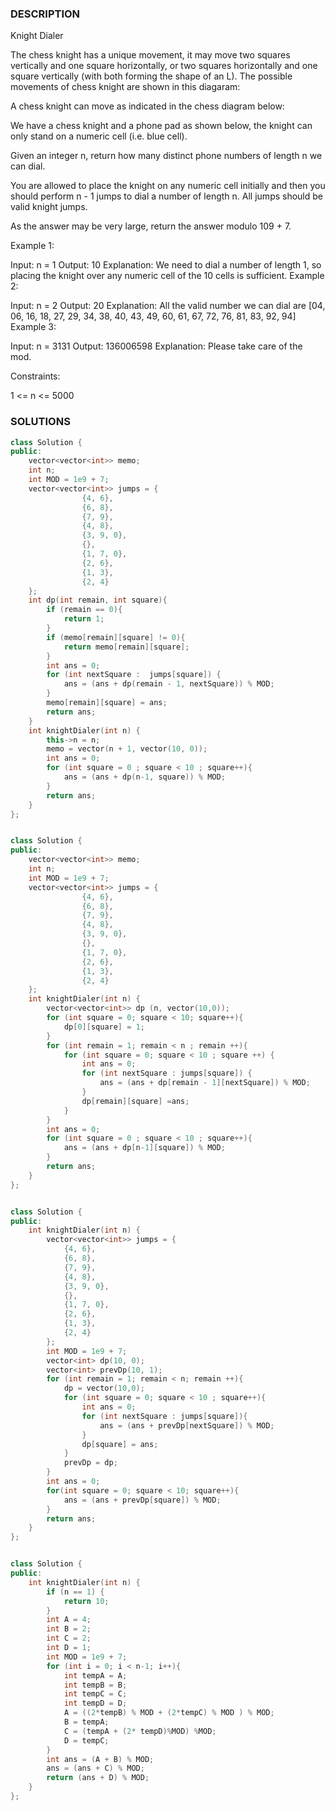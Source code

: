 ### DESCRIPTION

Knight Dialer

The chess knight has a unique movement, it may move two squares vertically and one square horizontally, or two squares horizontally and one square vertically (with both forming the shape of an L). The possible movements of chess knight are shown in this diagaram:

A chess knight can move as indicated in the chess diagram below:


We have a chess knight and a phone pad as shown below, the knight can only stand on a numeric cell (i.e. blue cell).


Given an integer n, return how many distinct phone numbers of length n we can dial.

You are allowed to place the knight on any numeric cell initially and then you should perform n - 1 jumps to dial a number of length n. All jumps should be valid knight jumps.

As the answer may be very large, return the answer modulo 109 + 7.

 

Example 1:

Input: n = 1
Output: 10
Explanation: We need to dial a number of length 1, so placing the knight over any numeric cell of the 10 cells is sufficient.
Example 2:

Input: n = 2
Output: 20
Explanation: All the valid number we can dial are [04, 06, 16, 18, 27, 29, 34, 38, 40, 43, 49, 60, 61, 67, 72, 76, 81, 83, 92, 94]
Example 3:

Input: n = 3131
Output: 136006598
Explanation: Please take care of the mod.
 

Constraints:

1 <= n <= 5000




### SOLUTIONS

```c++
class Solution {
public:
    vector<vector<int>> memo;
    int n;
    int MOD = 1e9 + 7;
    vector<vector<int>> jumps = {
                {4, 6},
                {6, 8},
                {7, 9},
                {4, 8},
                {3, 9, 0},
                {},
                {1, 7, 0},
                {2, 6},
                {1, 3},
                {2, 4}
    };
    int dp(int remain, int square){
        if (remain == 0){
            return 1;
        }
        if (memo[remain][square] != 0){
            return memo[remain][square];
        }
        int ans = 0;
        for (int nextSquare :  jumps[square]) {
            ans = (ans + dp(remain - 1, nextSquare)) % MOD;
        }
        memo[remain][square] = ans;
        return ans;
    }
    int knightDialer(int n) {
        this->n = n;
        memo = vector(n + 1, vector(10, 0));
        int ans = 0;
        for (int square = 0 ; square < 10 ; square++){
            ans = (ans + dp(n-1, square)) % MOD;
        }
        return ans;
    }
};


class Solution {
public:
    vector<vector<int>> memo;
    int n;
    int MOD = 1e9 + 7;
    vector<vector<int>> jumps = {
                {4, 6},
                {6, 8},
                {7, 9},
                {4, 8},
                {3, 9, 0},
                {},
                {1, 7, 0},
                {2, 6},
                {1, 3},
                {2, 4}
    };
    int knightDialer(int n) {
        vector<vector<int>> dp (n, vector(10,0));
        for (int square = 0; square < 10; square++){
            dp[0][square] = 1;
        }
        for (int remain = 1; remain < n ; remain ++){
            for (int square = 0; square < 10 ; square ++) {
                int ans = 0;
                for (int nextSquare : jumps[square]) {
                    ans = (ans + dp[remain - 1][nextSquare]) % MOD;
                }
                dp[remain][square] =ans;
            }
        }
        int ans = 0;
        for (int square = 0 ; square < 10 ; square++){
            ans = (ans + dp[n-1][square]) % MOD;
        }
        return ans;
    }
};


class Solution {
public:
    int knightDialer(int n) {
        vector<vector<int>> jumps = {
            {4, 6},
            {6, 8},
            {7, 9},
            {4, 8},
            {3, 9, 0},
            {},
            {1, 7, 0},
            {2, 6},
            {1, 3},
            {2, 4}
        };
        int MOD = 1e9 + 7;
        vector<int> dp(10, 0);
        vector<int> prevDp(10, 1);
        for (int remain = 1; remain < n; remain ++){
            dp = vector(10,0);
            for (int square = 0; square < 10 ; square++){
                int ans = 0;
                for (int nextSquare : jumps[square]){
                    ans = (ans + prevDp[nextSquare]) % MOD;
                }
                dp[square] = ans;
            }
            prevDp = dp;
        }
        int ans = 0;
        for(int square = 0; square < 10; square++){
            ans = (ans + prevDp[square]) % MOD;
        }
        return ans;
    }
};


class Solution {
public:
    int knightDialer(int n) {
        if (n == 1) {
            return 10;
        }
        int A = 4;
        int B = 2;
        int C = 2;
        int D = 1;
        int MOD = 1e9 + 7;
        for (int i = 0; i < n-1; i++){
            int tempA = A;
            int tempB = B;
            int tempC = C;
            int tempD = D;
            A = ((2*tempB) % MOD + (2*tempC) % MOD ) % MOD;
            B = tempA;
            C = (tempA + (2* tempD)%MOD) %MOD;
            D = tempC;
        }
        int ans = (A + B) % MOD;
        ans = (ans + C) % MOD;
        return (ans + D) % MOD;
    }
};
```
